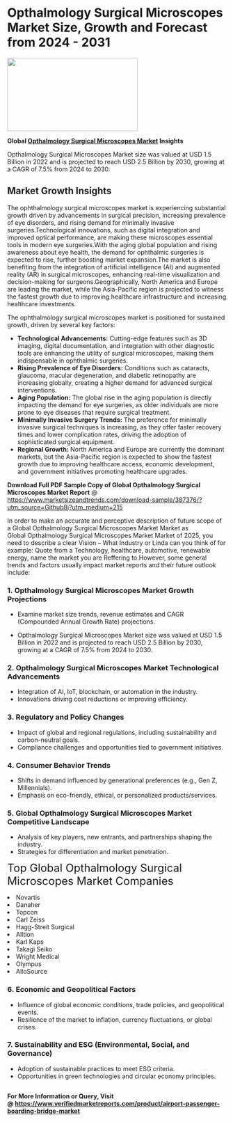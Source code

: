 <H1>Opthalmology Surgical Microscopes Market Size, Growth and Forecast from 2024 - 2031</H1><img class="aligncenter size-medium wp-image-584254" src="https://thirdeyenews.in/wp-content/uploads/2024/09/Global-Market-Research-300x168.jpeg" alt="" width="300" height="168" /><p><strong>Global&nbsp;<a href="https://www.marketsizeandtrends.com/download-sample/387376/?utm_source=Github8j?utm_medium=215">Opthalmology Surgical Microscopes Market</a> Insights</strong></p><p>Opthalmology Surgical Microscopes Market size was valued at USD 1.5 Billion in 2022 and is projected to reach USD 2.5 Billion by 2030, growing at a CAGR of 7.5% from 2024 to 2030.</p><p><h2>Market Growth Insights</h2> <p>The ophthalmology surgical microscopes market is experiencing substantial growth driven by advancements in surgical precision, increasing prevalence of eye disorders, and rising demand for minimally invasive surgeries.Technological innovations, such as digital integration and improved optical performance, are making these microscopes essential tools in modern eye surgeries.With the aging global population and rising awareness about eye health, the demand for ophthalmic surgeries is expected to rise, further boosting market expansion.The market is also benefiting from the integration of artificial intelligence (AI) and augmented reality (AR) in surgical microscopes, enhancing real-time visualization and decision-making for surgeons.Geographically, North America and Europe are leading the market, while the Asia-Pacific region is projected to witness the fastest growth due to improving healthcare infrastructure and increasing healthcare investments.</p> <p>The ophthalmology surgical microscopes market is positioned for sustained growth, driven by several key factors: <ul> <li><strong>Technological Advancements:</strong> Cutting-edge features such as 3D imaging, digital documentation, and integration with other diagnostic tools are enhancing the utility of surgical microscopes, making them indispensable in ophthalmic surgeries.</li> <li><strong>Rising Prevalence of Eye Disorders:</strong> Conditions such as cataracts, glaucoma, macular degeneration, and diabetic retinopathy are increasing globally, creating a higher demand for advanced surgical interventions.</li> <li><strong>Aging Population:</strong> The global rise in the aging population is directly impacting the demand for eye surgeries, as older individuals are more prone to eye diseases that require surgical treatment.</li> <li><strong>Minimally Invasive Surgery Trends:</strong> The preference for minimally invasive surgical techniques is increasing, as they offer faster recovery times and lower complication rates, driving the adoption of sophisticated surgical equipment.</li> <li><strong>Regional Growth:</strong> North America and Europe are currently the dominant markets, but the Asia-Pacific region is expected to show the fastest growth due to improving healthcare access, economic development, and government initiatives promoting healthcare upgrades.</li> </ul> </p> <p><span class=""><strong>Download Full PDF Sample Copy of Global Opthalmology Surgical Microscopes Market Report</strong> @ <a href="https://www.marketsizeandtrends.com/download-sample/387376/?utm_source=Github8j?utm_medium=215" target="_blank">https://www.marketsizeandtrends.com/download-sample/387376/?utm_source=Github8j?utm_medium=215</a></span></p><p>In order to make an accurate and perceptive description of future scope of a Global&nbsp;Opthalmology Surgical Microscopes Market Market as Global&nbsp;Opthalmology Surgical Microscopes Market Market of 2025, you need to describe a clear Vision &ndash; What Industry or Linda can you think of for example: Quote from a Technology, healthcare, automotive, renewable energy, name the market you are Reffering to.However, some general trends and factors usually impact market reports and their future outlook include:</p><h3>1.&nbsp;<strong>Opthalmology Surgical Microscopes Market Growth Projections</strong></h3><ul><li>Examine market size trends, revenue estimates and CAGR (Compounded Annual Growth Rate) projections.</li><li><p>Opthalmology Surgical Microscopes Market size was valued at USD 1.5 Billion in 2022 and is projected to reach USD 2.5 Billion by 2030, growing at a CAGR of 7.5% from 2024 to 2030.</p></li></ul><h3>2.&nbsp;<strong>Opthalmology Surgical Microscopes Market Technological Advancements</strong></h3><ul><li>Integration of AI, IoT, blockchain, or automation in the industry.</li><li>Innovations driving cost reductions or improving efficiency.</li></ul><h3>3.&nbsp;<strong>Regulatory and Policy Changes</strong></h3><ul><li>Impact of global and regional regulations, including sustainability and carbon-neutral goals.</li><li>Compliance challenges and opportunities tied to government initiatives.</li></ul><h3>4.&nbsp;<strong>Consumer Behavior Trends</strong></h3><ul><li>Shifts in demand influenced by generational preferences (e.g., Gen Z, Millennials).</li><li>Emphasis on eco-friendly, ethical, or personalized products/services.</li></ul><h3>5.&nbsp;<strong>Global Opthalmology Surgical Microscopes Market Competitive Landscape</strong></h3><ul><li>Analysis of key players, new entrants, and partnerships shaping the industry.</li><li>Strategies for differentiation and market penetration.</li></ul><p data-pm-slice="1 1 []"><span style="color: inherit; font-family: inherit; font-size: 25px;">Top Global Opthalmology Surgical Microscopes Market Companies</span></p><div class="" data-test-id=""><p><li>Novartis</li><li> Danaher</li><li> Topcon</li><li> Carl Zeiss</li><li> Hagg-Streit Surgical</li><li> Alltion</li><li> Karl Kaps</li><li> Takagi Seiko</li><li> Wright Medical</li><li> Olympus</li><li> AlloSource</li></p></div><h3>6.&nbsp;<strong>Economic and Geopolitical Factors</strong></h3><ul><li>Influence of global economic conditions, trade policies, and geopolitical events.</li><li>Resilience of the market to inflation, currency fluctuations, or global crises.</li></ul><h3>7.&nbsp;<strong>Sustainability and ESG (Environmental, Social, and Governance)</strong></h3><ul><li>Adoption of sustainable practices to meet ESG criteria.</li><li>Opportunities in green technologies and circular economy principles.</li></ul><h2><strong style="font-size: 14px;">For More Information or Query, Visit @&nbsp;</strong><a style="background-color: #ffffff; font-size: 14px;" href="https://www.marketsizeandtrends.com/report/opthalmology-surgical-microscopes-market/" target="_blank">https://www.verifiedmarketreports.com/product/airport-passenger-boarding-bridge-market</a></h2>
